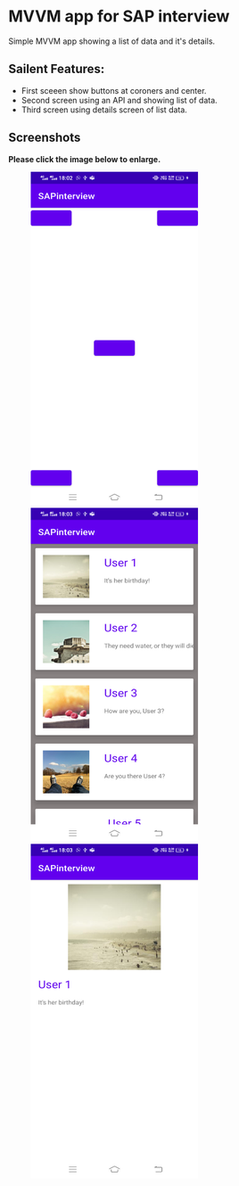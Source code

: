 # MVVM app for SAP interview
Simple MVVM app showing a list of data and it's details.

## Sailent Features:
- First sceeen show buttons at coroners and center.
- Second screen using an API and showing list of data.
- Third screen using details screen of list data.

## Screenshots

**Please click the image below to enlarge.**

<img src="https://github.com/cheetahmail007/MockTest/blob/master/app/src/main/java/com/example/sapinterview/assets/first_screen.png" height="600" width="300" hspace="40">

<img src="https://github.com/cheetahmail007/MockTest/blob/master/app/src/main/java/com/example/sapinterview/assets/second_screen.png" height="600" width="300" hspace="40">

<img src="https://github.com/cheetahmail007/MockTest/blob/master/app/src/main/java/com/example/sapinterview/assets/third_screen.png" height="600" width="300" hspace="40">
